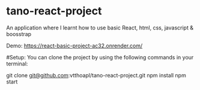 
# tano-react-project

An application where I learnt how to use basic React,  html, css, javascript & boosstrap

Demo: https://react-basic-project-ac32.onrender.com/ 


#Setup:
You can clone the project by using the following commands in your terminal:

git clone git@github.com:vtthoapl/tano-react-project.git
npm install
npm start




